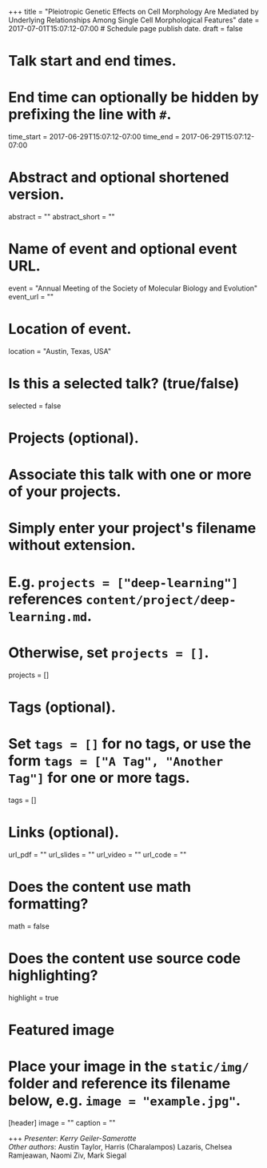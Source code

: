 +++
title = "Pleiotropic Genetic Effects on Cell Morphology Are Mediated by Underlying Relationships Among Single Cell Morphological Features"
date = 2017-07-01T15:07:12-07:00  # Schedule page publish date.
draft = false

# Talk start and end times.
#   End time can optionally be hidden by prefixing the line with `#`.
time_start = 2017-06-29T15:07:12-07:00
time_end = 2017-06-29T15:07:12-07:00

# Abstract and optional shortened version.
abstract = ""
abstract_short = ""

# Name of event and optional event URL.
event = "Annual Meeting of the Society of Molecular Biology and Evolution"
event_url = ""

# Location of event.
location = "Austin, Texas, USA"

# Is this a selected talk? (true/false)
selected = false

# Projects (optional).
#   Associate this talk with one or more of your projects.
#   Simply enter your project's filename without extension.
#   E.g. `projects = ["deep-learning"]` references `content/project/deep-learning.md`.
#   Otherwise, set `projects = []`.
projects = []

# Tags (optional).
#   Set `tags = []` for no tags, or use the form `tags = ["A Tag", "Another Tag"]` for one or more tags.
tags = []

# Links (optional).
url_pdf = ""
url_slides = ""
url_video = ""
url_code = ""

# Does the content use math formatting?
math = false

# Does the content use source code highlighting?
highlight = true

# Featured image
# Place your image in the `static/img/` folder and reference its filename below, e.g. `image = "example.jpg"`.
[header]
image = ""
caption = ""

+++
*Presenter*: *Kerry Geiler-Samerotte*  
*Other authors*: Austin Taylor, Harris (Charalampos) Lazaris, Chelsea Ramjeawan, Naomi Ziv, Mark Siegal
